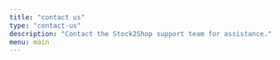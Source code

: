 ```yaml
---
title: "contact us"
type: "contact-us"
description: "Contact the Stock2Shop support team for assistance."
menu: main
---
```

